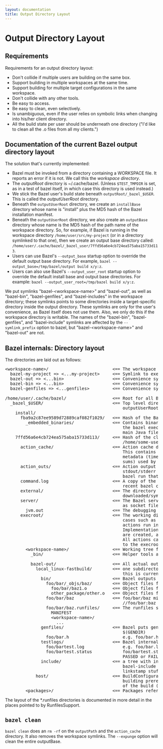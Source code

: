 ```yaml
---
layout: documentation
title: Output Directory Layout
---
```


# Output Directory Layout

## Requirements

Requirements for an output directory layout:

* Don't collide if multiple users are building on the same box.
* Support building in multiple workspaces at the same time.
* Support building for multiple target configurations in the same workspace.
* Don't collide with any other tools.
* Be easy to access.
* Be easy to clean, even selectively.
* Is unambiguous, even if the user relies on symbolic links when changing into
  his/her client directory.
* All the build state per user should be underneath one directory ("I'd like to
  clean all the .o files from all my clients.")

## Documentation of the current Bazel output directory layout

The solution that's currently implemented:

* Bazel must be invoked from a directory containing a WORKSPACE file. It reports
  an error if it is not. We call this the _workspace directory_.
* The _outputRoot_ directory is ~/.cache/bazel. (Unless `$TEST_TMPDIR` is
  set, as in a test of bazel itself, in which case this directory is used
  instead.)
* We stick the Bazel user's build state beneath `outputRoot/_bazel_$USER`. This
  is called the _outputUserRoot_ directory.
* Beneath the `outputUserRoot` directory, we create an `installBase` directory
  whose name is "install" plus the MD5 hash of the Bazel installation manifest.
* Beneath the `outputUserRoot` directory, we also create an `outputBase`
  directory whose name is the MD5 hash of the path name of the workspace
  directory. So, for example, if Bazel is running in the workspace directory
  `/home/user/src/my-project` (or in a directory symlinked to that one), then we
  create an output base directory called:
  `/home/user/.cache/bazel/_bazel_user/7ffd56a6e4cb724ea575aba15733d113`.
* Users can use Bazel's `--output_base` startup option to override the default
  output base directory. For example,
  `bazel --output_base=/tmp/bazel/output build x/y:z`.
* Users can also use Bazel's `--output_user_root` startup option to override the
  default install base and output base directories. For example:
  `bazel --output_user_root=/tmp/bazel build x/y:z`.

We put symlinks "bazel-&lt;workspace-name&gt;" and "bazel-out", as well as
"bazel-bin", "bazel-genfiles", and "bazel-includes" in the workspace directory;
these symlinks points to some directories inside a target-specific directory
inside the output directory. These symlinks are only for the user's convenience,
as Bazel itself does not use them. Also, we only do this if the workspace
directory is writable. The names of the "bazel-bin", "bazel-genfiles", and
"bazel-include" symlinks are affected by the `--symlink_prefix` option to bazel,
but "bazel-&lt;workspace-name&gt;" and "bazel-out" are not.

## Bazel internals: Directory layout

The directories are laid out as follows:

<pre>
&lt;workspace-name&gt;/                         <== The workspace directory
  bazel-my-project => <...my-project>     <== Symlink to execRoot
  bazel-out => <...bin>                   <== Convenience symlink to outputPath
  bazel-bin => <...bin>                   <== Convenience symlink to most recent written bin dir $(BINDIR)
  bazel-genfiles => <...genfiles>         <== Convenience symlink to most recent written genfiles dir $(GENDIR)

/home/user/.cache/bazel/                  <== Root for all Bazel output on a machine: outputRoot
  _bazel_$USER/                           <== Top level directory for a given user depends on the user name:
                                              outputUserRoot
    install/
      fba9a2c87ee9589d72889caf082f1029/   <== Hash of the Bazel install manifest: installBase
        _embedded_binaries/               <== Contains binaries and scripts unpacked from the data section of
                                              the bazel executable on first run (e.g. helper scripts and the
                                              main Java file BazelServer_deploy.jar)
    7ffd56a6e4cb724ea575aba15733d113/     <== Hash of the client's workspace directory (e.g.
                                              /home/some-user/src/my-project): outputBase
      action_cache/                       <== Action cache directory hierarchy
                                              This contains the persistent record of the file
                                              metadata (timestamps, and perhaps eventually also MD5
                                              sums) used by the FilesystemValueChecker.
      action_outs/                        <== Action output directory. This contains a file with the
                                              stdout/stderr for every action from the most recent
                                              bazel run that produced output.
      command.log                         <== A copy of the stdout/stderr output from the most
                                              recent bazel command.
      external/                           <== The directory that remote repositories are
                                              downloaded/symlinked into.
      server/                             <== The Bazel server puts all server-related files (such
                                              as socket file, logs, etc) here.
        jvm.out                           <== The debugging output for the server.
      execroot/                           <== The working directory for all actions. For special
                                              cases such as sandboxing and remote execution, the
                                              actions run in a directory that mimics execroot.
                                              Implementation details, such as where the directories
                                              are created, are intentionally hidden from the action.
                                              All actions can access its inputs and outputs relative
                                              to the execroot directory.
        &lt;workspace-name&gt;/                 <== Working tree for the Bazel build & root of symlink forest: execRoot
          _bin/                           <== Helper tools are linked from or copied to here.

          bazel-out/                      <== All actual output of the build is under here: outputPath
            local_linux-fastbuild/        <== one subdirectory per unique target BuildConfiguration instance;
                                              this is currently encoded
              bin/                        <== Bazel outputs binaries for target configuration here: $(BINDIR)
                foo/bar/_objs/baz/        <== Object files for a cc_* rule named //foo/bar:baz
                  foo/bar/baz1.o          <== Object files from source //foo/bar:baz1.cc
                  other_package/other.o   <== Object files from source //other_package:other.cc
                foo/bar/baz               <== foo/bar/baz might be the artifact generated by a cc_binary named
                                              //foo/bar:baz
                foo/bar/baz.runfiles/     <== The runfiles symlink farm for the //foo/bar:baz executable.
                  MANIFEST
                  &lt;workspace-name&gt;/
                    ...
              genfiles/                   <== Bazel puts generated source for the target configuration here:
                                              $(GENDIR)
                foo/bar.h                     e.g. foo/bar.h might be a headerfile generated by //foo:bargen
              testlogs/                   <== Bazel internal test runner puts test log files here
                foo/bartest.log               e.g. foo/bar.log might be an output of the //foo:bartest test with
                foo/bartest.status            foo/bartest.status containing exit status of the test (e.g.
                                              PASSED or FAILED (Exit 1), etc)
              include/                    <== a tree with include symlinks, generated as needed.  The
                                              bazel-include symlinks point to here. This is used for
                                              linkstamp stuff, etc.
            host/                         <== BuildConfiguration for build host (user's workstation), for
                                              building prerequisite tools, that will be used in later stages
                                              of the build (ex: Protocol Compiler)
        &lt;packages&gt;/                       <== Packages referenced in the build appear as if under a regular workspace
</pre>

The layout of the \*.runfiles directories is documented in more detail in the places pointed to by RunfilesSupport.

## `bazel clean`

`bazel clean` does an `rm -rf` on the `outputPath` and the `action_cache`
directory. It also removes the workspace symlinks. The `--expunge` option
will clean the entire outputBase.
